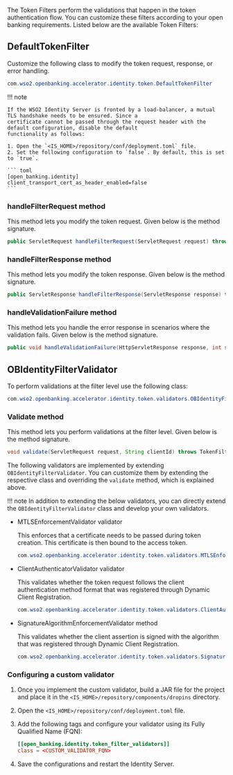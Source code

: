 The Token Filters perform the validations that happen in the token authentication flow. You can customize these filters 
according to your open banking requirements. Listed below are the available Token Filters:

## DefaultTokenFilter 

Customize the following class to modify the token request, response, or error handling. 
``` java
com.wso2.openbanking.accelerator.identity.token.DefaultTokenFilter
```

!!! note 
    
    If the WSO2 Identity Server is fronted by a load-balancer, a mutual TLS handshake needs to be ensured. Since a 
    certificate cannot be passed through the request header with the default configuration, disable the default 
    functionality as follows:
    
    1. Open the `<IS_HOME>/repository/conf/deployment.toml` file.
    2. Set the following configuration to `false`. By default, this is set to `true`. 
    
    ``` toml
    [open_banking.identity]
    client_transport_cert_as_header_enabled=false
    ```
    
### handleFilterRequest method

This method lets you modify the token request. Given below is the method signature.

``` java
public ServletRequest handleFilterRequest(ServletRequest request) throws ServletException;
```

### handleFilterResponse method

This method lets you modify the token response. Given below is the method signature.
    
``` java
public ServletResponse handleFilterResponse(ServletResponse response) throws ServletException;
```    
   
### handleValidationFailure method

This method lets you handle the error response in scenarios where the validation fails. Given below is the method signature.
    
``` java
public void handleValidationFailure(HttpServletResponse response, int status, String error, String errorMessage) throws IOException;
```

## OBIdentityFilterValidator  
   
To perform validations at the filter level use the following class:

``` java
com.wso2.openbanking.accelerator.identity.token.validators.OBIdentityFilterValidator
```
   
### Validate method

This method lets you perform validations at the filter level. Given below is the method signature.

``` java
void validate(ServletRequest request, String clientId) throws TokenFilterException, ServletException;
```

The following validators are implemented by extending `OBIdentityFilterValidator`. You can customize them by extending 
the respective class and overriding the `validate` method, which is explained above.

!!! note 
    In addition to extending the below validators, you can directly extend the `OBIdentityFilterValidator` class and 
    develop your own validators.

 - MTLSEnforcementValidator validator
      
    This enforces that a certificate needs to be passed during token creation. This certificate is then bound to the 
    access token.
     
    ``` java
    com.wso2.openbanking.accelerator.identity.token.validators.MTLSEnforcementValidator 
    ```
   
 - ClientAuthenticatorValidator validator

    This validates whether the token request follows the client authentication method format that was registered through 
    Dynamic Client Registration. 
    
    ``` java
    com.wso2.openbanking.accelerator.identity.token.validators.ClientAuthenticatorValidator  
    ```

 - SignatureAlgorithmEnforcementValidator method

    This validates whether the client assertion is signed with the algorithm that was registered through Dynamic Client Registration. 
    
    ``` java
    com.wso2.openbanking.accelerator.identity.token.validators.SignatureAlgorithmEnforcementValidator 
    ```

### Configuring a custom validator

1. Once you implement the custom validator, build a JAR file for the project and place it in the 
`<IS_HOME>/repository/components/dropins` directory.

2. Open the `<IS_HOME>/repository/conf/deployment.toml` file.

3. Add the following tags and configure your validator using its Fully Qualified Name (FQN):
    ``` toml
    [[open_banking.identity.token_filter_validators]] 
    class = <CUSTOM_VALIDATOR_FQN>
    ```
4. Save the configurations and restart the Identity Server.
